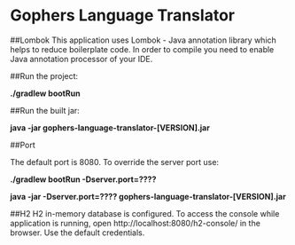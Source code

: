 # Gophers Language Translator

##Lombok
This application uses Lombok - Java annotation library which helps to reduce boilerplate code. In order to compile you need to enable Java
 annotation processor of your IDE.

##Run the project:
 
**./gradlew bootRun**

##Run the built jar:
 
**java -jar gophers-language-translator-[VERSION].jar**

##Port

The default port is 8080. To override the server port use:

**./gradlew bootRun -Dserver.port=????**

**java -jar -Dserver.port=???? gophers-language-translator-[VERSION].jar**

##H2
H2 in-memory database is configured. To access the console while application is running, open http://localhost:8080/h2-console/ in the browser.
Use the default credentials.